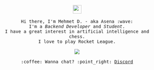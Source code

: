 <p align="center">
  <img src="https://user-images.githubusercontent.com/5679180/79618120-0daffb80-80be-11ea-819e-d2b0fa904d07.gif" width="27px">
  <br><br>
  <samp>
    Hi there, I'm Mehmet D. - aka Asena :wave:<br>
    I'm a <em>Backend Developer</em> and <em>Student</em>.<br>
    I have a great interest in artificial intelligence and chess.<br>
    I love to play Rocket League.<br>
    <br><img src="https://komarev.com/ghpvc/?username=mehmtland">
    <br><br>:coffee: Wanna chat? :point_right: <a href="https://discord.gg/hc7aNpQffm">Discord</a>
  </samp>
</p>
